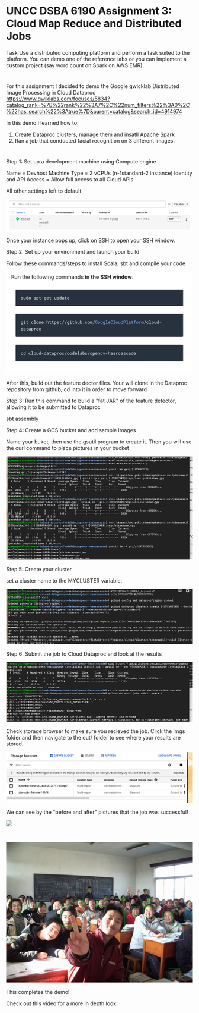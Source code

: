 # UNCC DSBA 6190 Assignment 3: Cloud Map Reduce and Distributed Jobs

Task Use a distributed computing platform and perform a task suited to the platform. You can demo one of the reference labs or you can implement a custom project (say word count on Spark on AWS EMR).
#
For this assignment I decided to demo the Google qwicklab Distributed Image Processing in Cloud Dataproc
https://www.qwiklabs.com/focuses/5834?catalog_rank=%7B%22rank%22%3A7%2C%22num_filters%22%3A0%2C%22has_search%22%3Atrue%7D&parent=catalog&search_id=4914974

In this demo I learned how to:
1) Create Dataproc clusters, manage them and insatll Apache Spark
2) Ran a job that conducted facial recognition on 3 different images.
#

Step 1: Set up a development machine using Compute engine

Name = Devhost
Machine Type = 2 vCPUs (n-1standard-2 instance)
Identity and API Access = Allow full access to all Cloud APIs

All other settings left to default

![](https://github.com/zjserapin/distributed-project3/blob/master/images./Screen%20Shot%202020-04-16%20at%204.00.57%20PM.png)

Once your instance pops up, click on SSH to open your SSH window.

Step 2: Set up your environment and launch your build

Follow these commands/steps to install Scala, sbt and compile your code

![](https://github.com/zjserapin/distributed-project3/blob/master/images./Screen%20Shot%202020-04-16%20at%207.32.33%20PM.png)

After this, build out the feature dector files.  Your will clone in the Dataproc repository from github, cd into it in order to move forward 

Step 3: Run this command to build a "fat JAR" of the feature detector, allowing it to be submitted to Dataproc

sbt assembly

Step 4: Create a GCS bucket and add sample images

Name your buket, then use the gsutil program to create it.
Then you will use the curl command to place pictures in your bucket

![](https://github.com/zjserapin/distributed-project3/blob/master/images./Screen%20Shot%202020-04-16%20at%207.42.12%20PM.png)

Step 5: Create your cluster

set a cluster name to the MYCLUSTER variable.

![](https://github.com/zjserapin/distributed-project3/blob/master/images./Screen%20Shot%202020-04-16%20at%207.41.21%20PM.png)

Step 6: Submit the job to Cloud Dataproc and look at the results

![](https://github.com/zjserapin/distributed-project3/blob/master/images./Screen%20Shot%202020-04-16%20at%207.49.58%20PM.png)

Check storage browser to make sure you recieved the job.
Click the imgs folder and then navigate to the out/ folder to see where your results are stored.

![](https://github.com/zjserapin/distributed-project3/blob/master/images./Screen%20Shot%202020-04-16%20at%206.09.34%20PM.png)

We can see by the "before and after" pictures that the job was successful!

![](https://github.com/zjserapin/distributed-project3/blob/master/images./out_classroom.jpg)

#
![](https://github.com/zjserapin/distributed-project3/blob/master/images./out_classroom_output.jpg)

This completes the demo!

Check out this video for a more in depth look: 

